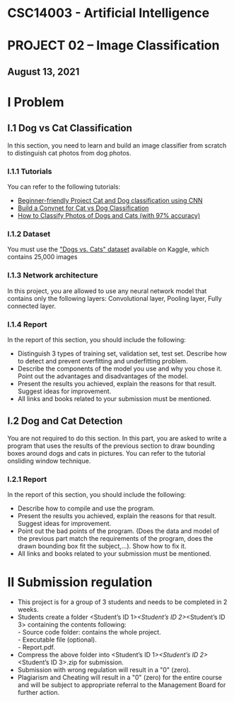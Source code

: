 # CSC14003 - Artificial Intelligence

# PROJECT 02 – Image Classification

## August 13, 2021

# I Problem

## I.1 Dog vs Cat Classification

In this section, you need to learn and build an image classifier from scratch to distinguish cat photos
from dog photos.

### I.1.1 Tutorials

You can refer to the following tutorials:
- [Beginner-friendly Project Cat and Dog classification using CNN](https://www.analyticsvidhya.com/blog/2021/06/beginner-friendly-project-cat-and-dog-classification-using-cnn/)
- [Build a Convnet for Cat vs Dog Classification](https://developers.google.com/machine-learning/practica/image-classification/exercise-1)
- [How to Classify Photos of Dogs and Cats (with 97% accuracy)](https://machinelearningmastery.com/how-to-develop-a-convolutional-neural-network-to-classify-photos-of-dogs-and-cats/)

### I.1.2 Dataset

You must use the ["Dogs vs. Cats" dataset](https://www.kaggle.com/c/dogs-vs-cats/data) available on Kaggle, which contains 25,000 images

### I.1.3 Network architecture

In this project, you are allowed to use any neural network model that contains only the following
layers: Convolutional layer, Pooling layer, Fully connected layer.

### I.1.4 Report

In the report of this section, you should include the following:
- Distinguish 3 types of training set, validation set, test set. Describe how to detect and prevent overfitting and underfitting problem.
- Describe the components of the model you use and why you chose it. Point out the advantages and disadvantages of the model.
- Present the results you achieved, explain the reasons for that result. Suggest ideas for improvement.
- All links and books related to your submission must be mentioned.

## I.2 Dog and Cat Detection

You are not required to do this section.
In this part, you are asked to write a program that uses the results of the previous section to draw
bounding boxes around dogs and cats in pictures. You can refer to the tutorial onsliding window
technique.

### I.2.1 Report

In the report of this section, you should include the following:
- Describe how to compile and use the program.
- Present the results you achieved, explain the reasons for that result. Suggest ideas for improvement.
- Point out the bad points of the program. (Does the data and model of the previous part match the requirements of the program, does the drawn bounding box fit the subject,...). Show how to fix it.
- All links and books related to your submission must be mentioned.

# II Submission regulation

- This project is for a group of 3 students and needs to be completed in 2 weeks.
- Students create a folder <Student’s ID 1>_<Student’s ID 2>_<Student’s ID 3> containing the contents following:  
       - Source code folder: contains the whole project.  
       - Executable file (optional).  
       - Report.pdf.  
- Compress the above folder into <Student’s ID 1>_<Student’s ID 2>_<Student’s ID 3>.zip for submission.
- Submission with wrong regulation will result in a "0" (zero).
- Plagiarism and Cheating will result in a "0" (zero) for the entire course and will be subject to appropriate referral to the Management Board for further action.
